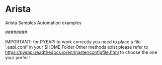 # Arista

Arista Samples Automation examples

########

IMPORTANT: for PYEAPI to work correctly you need to place a file '.eapi.conf' in your $HOME Folder
           Other methods exist please refer to https://pyeapi.readthedocs.io/en/master/configfile.html
           to choose the one your prefer !

